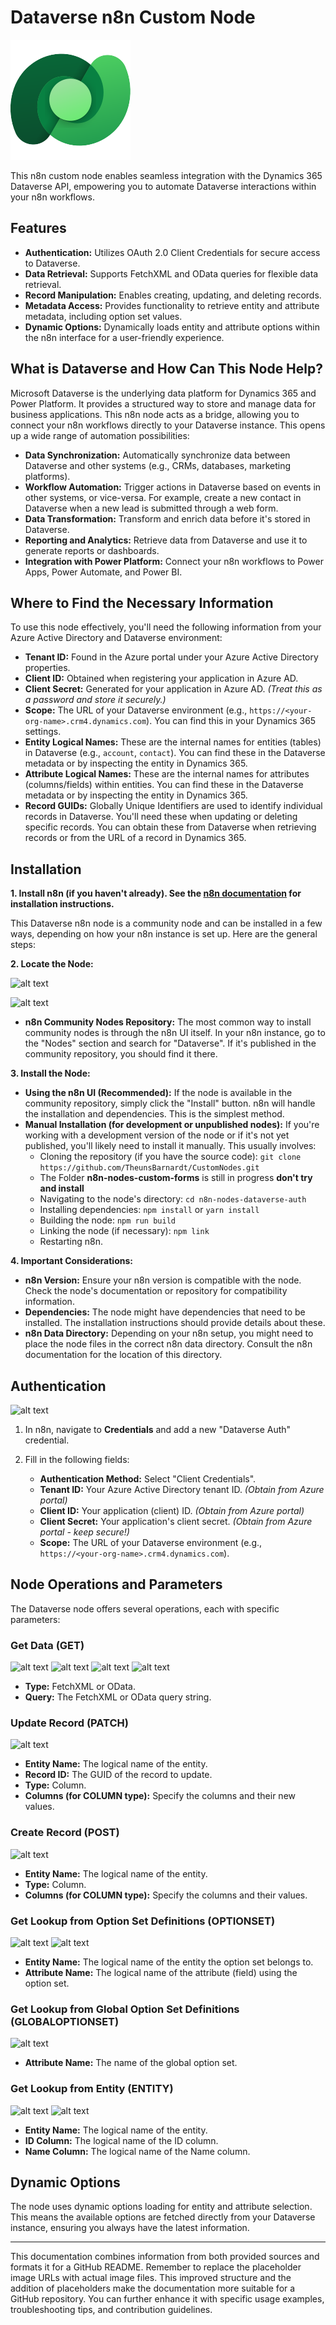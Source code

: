 # Dataverse n8n Custom Node

![Dataverse](nodes/resources/Dataverse_scalable.svg)

This n8n custom node enables seamless integration with the Dynamics 365 Dataverse API, empowering you to automate Dataverse interactions within your n8n workflows.

## Features

*   **Authentication:** Utilizes OAuth 2.0 Client Credentials for secure access to Dataverse.
*   **Data Retrieval:** Supports FetchXML and OData queries for flexible data retrieval.
*   **Record Manipulation:** Enables creating, updating, and deleting records.
*   **Metadata Access:** Provides functionality to retrieve entity and attribute metadata, including option set values.
*   **Dynamic Options:** Dynamically loads entity and attribute options within the n8n interface for a user-friendly experience.

## What is Dataverse and How Can This Node Help?

Microsoft Dataverse is the underlying data platform for Dynamics 365 and Power Platform. It provides a structured way to store and manage data for business applications.  This n8n node acts as a bridge, allowing you to connect your n8n workflows directly to your Dataverse instance.  This opens up a wide range of automation possibilities:

*   **Data Synchronization:** Automatically synchronize data between Dataverse and other systems (e.g., CRMs, databases, marketing platforms).
*   **Workflow Automation:** Trigger actions in Dataverse based on events in other systems, or vice-versa.  For example, create a new contact in Dataverse when a new lead is submitted through a web form.
*   **Data Transformation:** Transform and enrich data before it's stored in Dataverse.
*   **Reporting and Analytics:** Retrieve data from Dataverse and use it to generate reports or dashboards.
*   **Integration with Power Platform:** Connect your n8n workflows to Power Apps, Power Automate, and Power BI.

## Where to Find the Necessary Information

To use this node effectively, you'll need the following information from your Azure Active Directory and Dataverse environment:

*   **Tenant ID:**  Found in the Azure portal under your Azure Active Directory properties.
*   **Client ID:** Obtained when registering your application in Azure AD.
*   **Client Secret:** Generated for your application in Azure AD.  *(Treat this as a password and store it securely.)*
*   **Scope:** The URL of your Dataverse environment (e.g., `https://<your-org-name>.crm4.dynamics.com`).  You can find this in your Dynamics 365 settings.
*   **Entity Logical Names:**  These are the internal names for entities (tables) in Dataverse (e.g., `account`, `contact`).  You can find these in the Dataverse metadata or by inspecting the entity in Dynamics 365.
*   **Attribute Logical Names:** These are the internal names for attributes (columns/fields) within entities.  You can find these in the Dataverse metadata or by inspecting the entity in Dynamics 365.
*   **Record GUIDs:**  Globally Unique Identifiers are used to identify individual records in Dataverse.  You'll need these when updating or deleting specific records.  You can obtain these from Dataverse when retrieving records or from the URL of a record in Dynamics 365.

## Installation

**1. Install n8n (if you haven't already).  See the [n8n documentation](https://docs.n8n.io/) for installation instructions.**

This Dataverse n8n node is a community node and can be installed in a few ways, depending on how your n8n instance is set up.  Here are the general steps:

**2. Locate the Node:**

![alt text](documentation/image.png)

![alt text](documentation/image-1.png)
*   **n8n Community Nodes Repository:**  The most common way to install community nodes is through the n8n UI itself.  In your n8n instance, go to the "Nodes" section and search for "Dataverse".  If it's published in the community repository, you should find it there.

**3. Install the Node:**

*   **Using the n8n UI (Recommended):** If the node is available in the community repository, simply click the "Install" button.  n8n will handle the installation and dependencies. This is the simplest method.
*   **Manual Installation (for development or unpublished nodes):** If you're working with a development version of the node or if it's not yet published, you'll likely need to install it manually.  This usually involves:
    *   Cloning the repository (if you have the source code): `git clone https://github.com/TheunsBarnardt/CustomNodes.git`
    *   The Folder **n8n-nodes-custom-forms** is still in progress **don't try and install** 
    *   Navigating to the node's directory: `cd n8n-nodes-dataverse-auth`
    *   Installing dependencies: `npm install` or `yarn install`
    *   Building the node: `npm run build`
    *   Linking the node (if necessary): `npm link`
    *   Restarting n8n.

**4.  Important Considerations:**

*   **n8n Version:**  Ensure your n8n version is compatible with the node. Check the node's documentation or repository for compatibility information.
*   **Dependencies:** The node might have dependencies that need to be installed.  The installation instructions should provide details about these.
*   **n8n Data Directory:**  Depending on your n8n setup, you might need to place the node files in the correct n8n data directory.  Consult the n8n documentation for the location of this directory.

## Authentication

![alt text](documentation/image-13.png)

1.  In n8n, navigate to **Credentials** and add a new "Dataverse Auth" credential.
2.  Fill in the following fields:

    *   **Authentication Method:** Select "Client Credentials".
    *   **Tenant ID:** Your Azure Active Directory tenant ID.  *(Obtain from Azure portal)*
    *   **Client ID:** Your application (client) ID. *(Obtain from Azure portal)*
    *   **Client Secret:** Your application's client secret. *(Obtain from Azure portal - keep secure!)*
    *   **Scope:** The URL of your Dataverse environment (e.g., `https://<your-org-name>.crm4.dynamics.com`).

## Node Operations and Parameters

The Dataverse node offers several operations, each with specific parameters:

### Get Data (GET)

![alt text](documentation/image-2.png)
![alt text](documentation/image-3.png)
![alt text](documentation/image-4.png)
![alt text](documentation/image-5.png)

*   **Type:** FetchXML or OData.
*   **Query:** The FetchXML or OData query string.

### Update Record (PATCH)

![alt text](documentation/image-11.png)


*   **Entity Name:** The logical name of the entity.
*   **Record ID:** The GUID of the record to update.
*   **Type:** Column.
*   **Columns (for COLUMN type):** Specify the columns and their new values.

### Create Record (POST)

![alt text](documentation/image-12.png)


*   **Entity Name:** The logical name of the entity.
*   **Type:** Column.
*   **Columns (for COLUMN type):** Specify the columns and their values.

### Get Lookup from Option Set Definitions (OPTIONSET)


![alt text](documentation/image-6.png)
![alt text](documentation/image-7.png)

*   **Entity Name:** The logical name of the entity the option set belongs to.
*   **Attribute Name:** The logical name of the attribute (field) using the option set.

### Get Lookup from Global Option Set Definitions (GLOBALOPTIONSET)

![alt text](documentation/image-8.png)

*   **Attribute Name:** The name of the global option set.

### Get Lookup from Entity (ENTITY)

![alt text](documentation/image-9.png)
![alt text](documentation/image-10.png)

*   **Entity Name:** The logical name of the entity.
*   **ID Column:** The logical name of the ID column.
*   **Name Column:** The logical name of the Name column.

## Dynamic Options

The node uses dynamic options loading for entity and attribute selection.  This means the available options are fetched directly from your Dataverse instance, ensuring you always have the latest information.

---

This documentation combines information from both provided sources and formats it for a GitHub README.  Remember to replace the placeholder image URLs with actual image files.  This improved structure and the addition of placeholders make the documentation more suitable for a GitHub repository.  You can further enhance it with specific usage examples, troubleshooting tips, and contribution guidelines.


